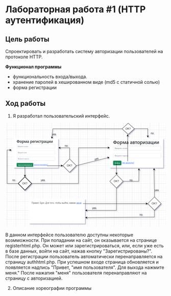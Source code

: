 # Лабораторная работа #1 (HTTP аутентификация)

## __Цель работы__

Спроектировать и разработать систему авторизации пользователей на протоколе HTTP.

__Функционал программы__

- функциональность входа/выхода.
- хранение паролей в хешированном виде (md5 с статичной солью)
- форма регистрации

## __Ход работы__

1) Я разработал пользовательский интерфейс.

![](https://github.com/l1syak/php_lab1_auth/blob/main/%D0%9F%D0%BE%D0%BB%D1%8C%D0%B7%D0%BE%D0%B2%D0%B0%D1%82%D0%B5%D0%BB%D1%8C%D1%81%D0%BA%D0%B8%D0%B5%20%D0%B2%D0%BE%D0%B7%D0%BC%D0%BE%D0%B6%D0%BD%D0%BE%D1%81%D1%82%D0%B8.png)

В данном интерфейсе пользователю доступны некоторые возмможности. При попадании на сайт, он оказывается на странице registerhtml.php. Он может или зарегистрироваться, или, если уже есть в базе данных, войти на сайт, нажав кнопку "Зарегистрированы?". После регистрации пользователь автоматически перенаправляется на страницу authhtml.php. При успешном входе страница обновляется и появляется надпись "Привет, "имя пользователя". Для выхода нажмите меня." После нажатия "меня" пользователя перенаправляют на страницу с авторизацией.

2) Описание хореографии программы

